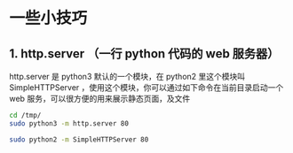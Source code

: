 # 一些小技巧

## 1. http.server （一行 python 代码的 web 服务器）

http.server 是 python3 默认的一个模块，在 python2 里这个模块叫 SimpleHTTPServer ，使用这个模块，你可以通过如下命令在当前目录启动一个 web 服务，可以很方便的用来展示静态页面，及文件

```bash
cd /tmp/
sudo python3 -m http.server 80

sudo python2 -m SimpleHTTPServer 80
```
